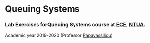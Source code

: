 # Queuing Systems


### Lab Exercises forQueuing Systems course at [ECE](https://www.ece.ntua.gr/en), [NTUA](https://www.ntua.gr/en).
Academic year 2019-2020 (Professor [Papavassiliou](https://www.ece.ntua.gr/en/staff/76))
